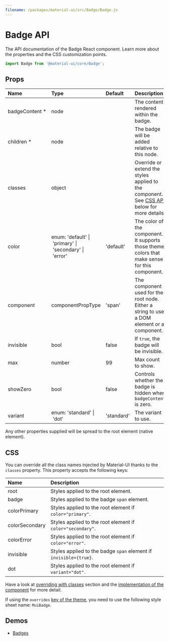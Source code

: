 ```yaml
---
filename: /packages/material-ui/src/Badge/Badge.js
---
```


<!--- This documentation is automatically generated, do not try to edit it. -->

# Badge API

<p class="description">The API documentation of the Badge React component. Learn more about the properties and the CSS customization points.</p>

```js
import Badge from '@material-ui/core/Badge';
```



## Props

| Name | Type | Default | Description |
|:-----|:-----|:--------|:------------|
| <span class="prop-name required">badgeContent *</span> | <span class="prop-type">node</span> |   | The content rendered within the badge. |
| <span class="prop-name required">children *</span> | <span class="prop-type">node</span> |   | The badge will be added relative to this node. |
| <span class="prop-name">classes</span> | <span class="prop-type">object</span> |   | Override or extend the styles applied to the component. See [CSS API](#css-api) below for more details. |
| <span class="prop-name">color</span> | <span class="prop-type">enum:&nbsp;'default'&nbsp;&#124;<br>&nbsp;'primary'&nbsp;&#124;<br>&nbsp;'secondary'&nbsp;&#124;<br>&nbsp;'error'<br></span> | <span class="prop-default">'default'</span> | The color of the component. It supports those theme colors that make sense for this component. |
| <span class="prop-name">component</span> | <span class="prop-type">componentPropType</span> | <span class="prop-default">'span'</span> | The component used for the root node. Either a string to use a DOM element or a component. |
| <span class="prop-name">invisible</span> | <span class="prop-type">bool</span> | <span class="prop-default">false</span> | If `true`, the badge will be invisible. |
| <span class="prop-name">max</span> | <span class="prop-type">number</span> | <span class="prop-default">99</span> | Max count to show. |
| <span class="prop-name">showZero</span> | <span class="prop-type">bool</span> | <span class="prop-default">false</span> | Controls whether the badge is hidden when `badgeContent` is zero. |
| <span class="prop-name">variant</span> | <span class="prop-type">enum:&nbsp;'standard'&nbsp;&#124;<br>&nbsp;'dot'<br></span> | <span class="prop-default">'standard'</span> | The variant to use. |

Any other properties supplied will be spread to the root element (native element).

## CSS

You can override all the class names injected by Material-UI thanks to the `classes` property.
This property accepts the following keys:


| Name | Description |
|:-----|:------------|
| <span class="prop-name">root</span> | Styles applied to the root element.
| <span class="prop-name">badge</span> | Styles applied to the badge `span` element.
| <span class="prop-name">colorPrimary</span> | Styles applied to the root element if `color="primary"`.
| <span class="prop-name">colorSecondary</span> | Styles applied to the root element if `color="secondary"`.
| <span class="prop-name">colorError</span> | Styles applied to the root element if `color="error"`.
| <span class="prop-name">invisible</span> | Styles applied to the badge `span` element if `invisible={true}`.
| <span class="prop-name">dot</span> | Styles applied to the root element if `variant="dot"`.

Have a look at [overriding with classes](/customization/overrides/#overriding-with-classes) section
and the [implementation of the component](https://github.com/mui-org/material-ui/blob/master/packages/material-ui/src/Badge/Badge.js)
for more detail.

If using the `overrides` [key of the theme](/customization/themes/#css),
you need to use the following style sheet name: `MuiBadge`.

## Demos

- [Badges](/demos/badges/)

